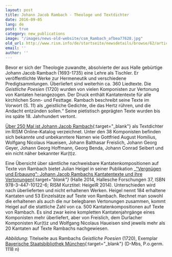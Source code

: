 ```yaml
---
layout: post
title: Johann Jacob Rambach - Theologe und Textdichter
date: 2016-09-05
lang: de
post: true
category: new_publications
image: "/images/news-old-website/csm_Rambach_afbea77628.jpg"
old_url: http://www.rism.info/de/startseite/newsdetails/browse/62/article/64/johann-jacob-rambach-theologian-and-writer.html
email: ''
author: ''
---
```


Bevor er sich der Theologie zuwandte, absolvierte der aus Halle gebürtige Johann Jacob Rambach (1693-1735) eine Lehre als Tischler. Er veröffentlichte Werke zur Hermeneutik und verschiedene Predigtsammlungen. Überliefert sind weiterhin ca. 360 Liedtexte. Die _Geistliche Poesien_ (1720) wurden von vielen Komponisten zur Vertonung von Kantaten herangezogen. Der Druck enthält Kantatentexte für alle kirchlichen Sonn- und Festtage. Rambach beschreibt seine Texte im Vorwort (S. 11) als „geistliche Gedichte, die das Hertz rühren, und die Andacht entzünden sollen.“ Seine pietistisch geprägten Texte wurden bis ins späte 18. Jahrhundert vertont.

[Über 250 Mal ist Johann Jacob Rambach](https://opac.rism.info/search?View=rism&q=119091852){:target="_blank"} als Textdichter im RISM Online-Katalog verzeichnet. Unter den 38 Komponisten befinden sich bekannte und unbekanntere Namen wie Gottfried August Homilius, Wolfgang Nicolaus Haueisen, Johann Balthasar Freislich, Johann Georg Geyer, Johann Georg Hoffmann, Georg Benda, Johann Conrad Seibert und ein nicht näher bekannter Kur(t)z.

Eine Übersicht über sämtliche nachweisbare Kantatenkompositionen auf Texte von Rambach bietet Julian Heigel in seiner Publikation _["Vergnügen und Erbauung": Johann Jacob Rambachs Kantatentexte und ihre Vertonungen](http://www.francke-halle.de/verlag-der-franckeschen-stiftungen/einrichtungen-e-12.html){:target="_blank"}_ (Halle 2014, Hallesche Forschungen 37, ISBN 978-3-447-10122-6; RISM Kurztitel: HeigelR 2014). Unterschieden wird nach überlieferten und nicht erhaltenen Werken. Heigel nennt 184 erhaltene Kantaten und 53 Einzelsätze auf Texte von Rambach. Rechnet man sowohl die erhaltenen als auch die nur belegbaren Vertonungen zusammen, kommt Heigel auf die stattliche Zahl von ca. 500 Kantatenkompositionen auf Texte von Rambach. Es sind zwar keine kompletten Kantatenjahrgänge eines Komponisten mehr überliefert, aber von Freislich, dem Durlacher Komponisten Kur(t)z und Wolfgang Nicolaus Haueisen sind jeweils mehr als 20 Kantaten auf Texte Rambachs nachgewiesen.


_Abbildung_: Titelseite aus Rambachs _Geistliche Poesien_ (1720), Exemplar [Bayerische Staatsbibliothek München](http://www.mdz-nbn-resolving.de/urn/resolver.pl?urn=urn:nbn:de:bvb:12-bsb10116678-9){:target="_blank"} (D-Mbs, P.o.germ. 1118 n)

